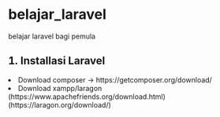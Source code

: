 # belajar_laravel
belajar laravel bagi pemula
<h2><li type="1">Installasi Laravel</li></h2>
<li>Download composer -> https://getcomposer.org/download/</li>
<li>Download xampp/laragon (https://www.apachefriends.org/download.html) (https://laragon.org/download/)</li>

